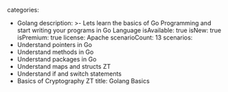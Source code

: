 categories:
  - Golang
description: >-
  Lets learn the basics of Go Programming and start writing your programs in Go
  Language
isAvailable: true
isNew: true
isPremium: true
license: Apache
scenarioCount: 13
scenarios:
  - Understand pointers in Go
  - Understand methods in Go
  - Understand packages in Go
  - Understand maps and structs ZT
  - Understand if and switch statements
  - Basics of Cryptography ZT
title: Golang Basics
